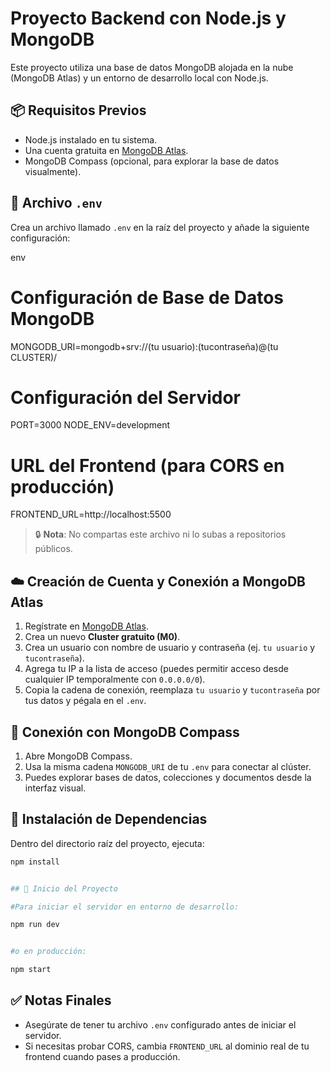 # Proyecto Backend con Node.js y MongoDB

Este proyecto utiliza una base de datos MongoDB alojada en la nube (MongoDB Atlas) y un entorno de desarrollo local con Node.js.

## 📦 Requisitos Previos

- Node.js instalado en tu sistema.
- Una cuenta gratuita en [MongoDB Atlas](https://www.mongodb.com/cloud/atlas/register).
- MongoDB Compass (opcional, para explorar la base de datos visualmente).

## 🔐 Archivo `.env`

Crea un archivo llamado `.env` en la raíz del proyecto y añade la siguiente configuración:

env
# Configuración de Base de Datos MongoDB
MONGODB_URI=mongodb+srv://(tu usuario):(tucontraseña)@(tu CLUSTER)/

# Configuración del Servidor
PORT=3000
NODE_ENV=development

# URL del Frontend (para CORS en producción)
FRONTEND_URL=http://localhost:5500


> 🔒 **Nota**: No compartas este archivo ni lo subas a repositorios públicos.

## ☁️ Creación de Cuenta y Conexión a MongoDB Atlas

1. Regístrate en [MongoDB Atlas](https://www.mongodb.com/cloud/atlas).
2. Crea un nuevo **Cluster gratuito (M0)**.
3. Crea un usuario con nombre de usuario y contraseña (ej. `tu usuario` y `tucontraseña`).
4. Agrega tu IP a la lista de acceso (puedes permitir acceso desde cualquier IP temporalmente con `0.0.0.0/0`).
5. Copia la cadena de conexión, reemplaza `tu usuario` y `tucontraseña` por tus datos y pégala en el `.env`.

## 🔗 Conexión con MongoDB Compass

1. Abre MongoDB Compass.
2. Usa la misma cadena `MONGODB_URI` de tu `.env` para conectar al clúster.
3. Puedes explorar bases de datos, colecciones y documentos desde la interfaz visual.

## 🧰 Instalación de Dependencias

Dentro del directorio raíz del proyecto, ejecuta:

```bash
npm install


## 🚀 Inicio del Proyecto

#Para iniciar el servidor en entorno de desarrollo:

npm run dev


#o en producción:

npm start
```
## ✅ Notas Finales

* Asegúrate de tener tu archivo `.env` configurado antes de iniciar el servidor.
* Si necesitas probar CORS, cambia `FRONTEND_URL` al dominio real de tu frontend cuando pases a producción.

